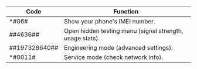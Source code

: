 Code |	Function
---|---
*#06#	| Show your phone's IMEI number.
*#*#4636#*#*	| Open hidden testing menu (signal strength, usage stats).
*#*#197328640#*#*	| Engineering mode (advanced settings).
*#0011#	| Service mode (check network info).
